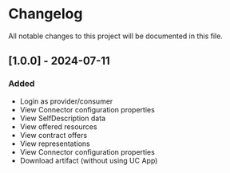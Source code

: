 # Changelog

All notable changes to this project will be documented in this file.

## [1.0.0] - 2024-07-11

### Added

- Login as provider/consumer
- View Connector configuration properties
- View SelfDescription data
- View offered resources
- View contract offers
- View representations
- View Connector configuration properties
- Download artifact (without using UC App)
